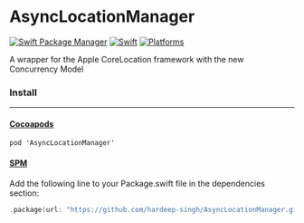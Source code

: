 # AsyncLocationManager

[![Swift Package Manager](https://img.shields.io/badge/Swift_Package_Manager-compatible-orange?style=flat)](https://img.shields.io/badge/Swift_Package_Manager-compatible-orange?style=flat)
[![Swift](https://img.shields.io/badge/Swift-5.5-orange?style=flat)](https://img.shields.io/badge/Swift-5.5-Orange?style=flat)
[![Platforms](https://img.shields.io/badge/platforms-iOS--13%20|%20macOS(beta)%20|%20watchOS--6(beta)%20|%20tvOS(beta)-orange?style=flat)](https://img.shields.io/badge/platforms-iOS--13%20|%20macOS(beta)%20|%20watchOS--6(beta)%20|%20tvOS(beta)-orange?style=flat)

A wrapper for the Apple CoreLocation framework with the new Concurrency Model

### Install
---

#### [Cocoapods](https://cocoapods.org)
```
pod 'AsyncLocationManager'
```

#### [SPM](https://swift.org/package-manager/)

Add the following line to your Package.swift file in the dependencies section:

```swift
.package(url: "https://github.com/hardeep-singh/AsyncLocationManager.git, .upToNextMajor(from: "1.0.1"))
```
